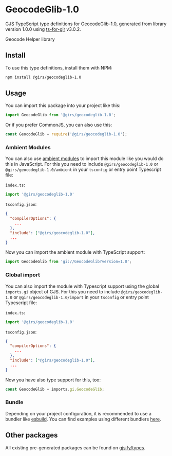 
# GeocodeGlib-1.0

GJS TypeScript type definitions for GeocodeGlib-1.0, generated from library version 1.0.0 using [ts-for-gir](https://github.com/gjsify/ts-for-gir) v3.0.2.

Geocode Helper library

## Install

To use this type definitions, install them with NPM:
```bash
npm install @girs/geocodeglib-1.0
```

## Usage

You can import this package into your project like this:
```ts
import GeocodeGlib from '@girs/geocodeglib-1.0';
```

Or if you prefer CommonJS, you can also use this:
```ts
const GeocodeGlib = require('@girs/geocodeglib-1.0');
```

### Ambient Modules

You can also use [ambient modules](https://github.com/gjsify/ts-for-gir/tree/main/packages/cli#ambient-modules) to import this module like you would do this in JavaScript.
For this you need to include `@girs/geocodeglib-1.0` or `@girs/geocodeglib-1.0/ambient` in your `tsconfig` or entry point Typescript file:

`index.ts`:
```ts
import '@girs/geocodeglib-1.0'
```

`tsconfig.json`:
```json
{
  "compilerOptions": {
    ...
  },
  "include": ["@girs/geocodeglib-1.0"],
  ...
}
```

Now you can import the ambient module with TypeScript support: 

```ts
import GeocodeGlib from 'gi://GeocodeGlib?version=1.0';
```

### Global import

You can also import the module with Typescript support using the global `imports.gi` object of GJS.
For this you need to include `@girs/geocodeglib-1.0` or `@girs/geocodeglib-1.0/import` in your `tsconfig` or entry point Typescript file:

`index.ts`:
```ts
import '@girs/geocodeglib-1.0'
```

`tsconfig.json`:
```json
{
  "compilerOptions": {
    ...
  },
  "include": ["@girs/geocodeglib-1.0"],
  ...
}
```

Now you have also type support for this, too:

```ts
const GeocodeGlib = imports.gi.GeocodeGlib;
```

### Bundle

Depending on your project configuration, it is recommended to use a bundler like [esbuild](https://esbuild.github.io/). You can find examples using different bundlers [here](https://github.com/gjsify/ts-for-gir/tree/main/examples).

## Other packages

All existing pre-generated packages can be found on [gjsify/types](https://github.com/gjsify/types).

